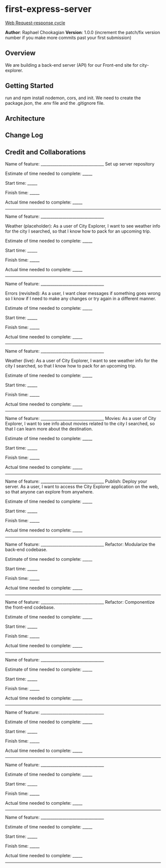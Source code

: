 # first-express-server

[Web Request-response cycle](./Screenshot%202022-10-25%20at%204.38.44%20PM.png)

**Author**: Raphael Chookagian
**Version**: 1.0.0 (increment the patch/fix version number if you make more commits past your first submission)

## Overview

We are building a back-end server (API) for our Front-end site for city-explorer.

## Getting Started

run and npm install nodemon, cors, and init. We need to create the package.json, the .env file and the .gitignore file.

## Architecture
<!-- Provide a detailed description of the application design. What technologies (languages, libraries, etc) you're using, and any other relevant design information. -->

## Change Log
<!-- Use this area to document the iterative changes made to your application as each feature is successfully implemented. Use time stamps. Here's an example:

01-01-2001 4:59pm - Application now has a fully-functional express server, with a GET route for the location resource. -->

## Credit and Collaborations
<!-- Give credit (and a link) to other people or resources that helped you build this application. -->

Name of feature: ________________________________
Set up server repository

Estimate of time needed to complete: _____

Start time: _____

Finish time: _____

Actual time needed to complete: _____

-----------------------------------------------

Name of feature: ________________________________

Weather (placeholder): As a user of City Explorer, I want to see weather info for the city I searched, so that I know how to pack for an upcoming trip.

Estimate of time needed to complete: _____

Start time: _____

Finish time: _____

Actual time needed to complete: _____

-----------------------------------------------

Name of feature: ________________________________

Errors (revisited): As a user, I want clear messages if something goes wrong so I know if I need to make any changes or try again in a different manner.

Estimate of time needed to complete: _____

Start time: _____

Finish time: _____

Actual time needed to complete: _____

-----------------------------------------------

Name of feature: ________________________________

Weather (live): As a user of City Explorer, I want to see weather info for the city I searched, so that I know how to pack for an upcoming trip.

Estimate of time needed to complete: _____

Start time: _____

Finish time: _____

Actual time needed to complete: _____

-----------------------------------------------

Name of feature: ________________________________
Movies: As a user of City Explorer, I want to see info about movies related to the city I searched, so that I can learn more about the destination.

Estimate of time needed to complete: _____

Start time: _____

Finish time: _____

Actual time needed to complete: _____

-----------------------------------------------

Name of feature: ________________________________
Publish: Deploy your server. As a user, I want to access the City Explorer application on the web, so that anyone can explore from anywhere.

Estimate of time needed to complete: _____

Start time: _____

Finish time: _____

Actual time needed to complete: _____

-----------------------------------------------

Name of feature: ________________________________
 Refactor: Modularize the back-end codebase.

Estimate of time needed to complete: _____

Start time: _____

Finish time: _____

Actual time needed to complete: _____

-----------------------------------------------

Name of feature: ________________________________
Refactor: Componentize the front-end codebase.

Estimate of time needed to complete: _____

Start time: _____

Finish time: _____

Actual time needed to complete: _____

-----------------------------------------------

Name of feature: ________________________________

Estimate of time needed to complete: _____

Start time: _____

Finish time: _____

Actual time needed to complete: _____

-----------------------------------------------

Name of feature: ________________________________

Estimate of time needed to complete: _____

Start time: _____

Finish time: _____

Actual time needed to complete: _____

-----------------------------------------------

Name of feature: ________________________________

Estimate of time needed to complete: _____

Start time: _____

Finish time: _____

Actual time needed to complete: _____

-----------------------------------------------

Name of feature: ________________________________

Estimate of time needed to complete: _____

Start time: _____

Finish time: _____

Actual time needed to complete: _____

-----------------------------------------------
